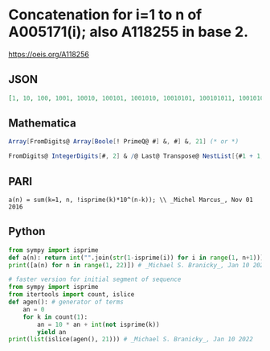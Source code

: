 # Concatenation for i\=1 to n of A005171\(i\); also A118255 in base 2\.
https://oeis.org/A118256
## JSON
```JSON
[1, 10, 100, 1001, 10010, 100101, 1001010, 10010101, 100101011, 1001010111, 10010101110, 100101011101, 1001010111010, 10010101110101, 100101011101011, 1001010111010111, 10010101110101110, 100101011101011101, 1001010111010111010, 10010101110101110101, 100101011101011101011]
```
## Mathematica
```Mathematica
Array[FromDigits@ Array[Boole[! PrimeQ@ #] &, #] &, 21] (* or *)
```
```Mathematica
FromDigits@ IntegerDigits[#, 2] & /@ Last@ Transpose@ NestList[{#1 + 1, If[PrimeQ[#1 + 1], 2 #2, 2 #2 + 1]} & @@ # &, {1, 1}, 21] (* _Michael De Vlieger_, Nov 01 2016, latter after _Harvey P. Dale_ at A118255 *)
```
## PARI
```PARI
a(n) = sum(k=1, n, !isprime(k)*10^(n-k)); \\ _Michel Marcus_, Nov 01 2016
```
## Python
```Python
from sympy import isprime
def a(n): return int("".join(str(1-isprime(i)) for i in range(1, n+1)))
print([a(n) for n in range(1, 22)]) # _Michael S. Branicky_, Jan 10 2022
```
```Python
# faster version for initial segment of sequence
from sympy import isprime
from itertools import count, islice
def agen(): # generator of terms
    an = 0
    for k in count(1):
        an = 10 * an + int(not isprime(k))
        yield an
print(list(islice(agen(), 21))) # _Michael S. Branicky_, Jan 10 2022
```
